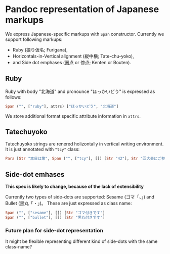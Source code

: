 Pandoc representation of Japanese markups
=========================================

We express Japanese-specific markups with `Span` constructor.
Currently we support following markups:

* Ruby (振り仮名; Furigana),
* Horizontals-in-Vertical alignment (縦中横; Tate-chu-yoko),
* and Side dot emphases (圏点 or 傍点; Kenten or Bouten).

Ruby
----
Ruby with body "北海道" and pronounce "ほっかいどう" is expressed as follows:

```haskell
Span ("", ["ruby"], attrs) ["ほっかいどう", "北海道"]
```

We store additional format specific attribute information
in `attrs`.

Tatechuyoko
-----------
Tatechuyoko strings are renered holizontally in vertical writing environment.
It is just annotated with `"tcy"` class:

```haskell
Para [Str "本日は第", Span ("", ["tcy"], []) [Str "42"], Str "回大会にご参加頂きありがとうございます"]
```

Side-dot emhases
----------------
**This spec is likely to change, because of the lack of extensibility**

Currently two types of side-dots are supported: Sesame (ゴマ「、」) and Bullet (黒丸「・」)。
These are just expressed as class name:

```haskell
Span ("", ["sesame"], []) [Str "ゴマ付きです"]
Span ("", ["bullet"], []) [Str "黒丸付きです"]
```

### Future plan for side-dot representation ###
It might be flexible representing different kind of side-dots
with the same class-name?

